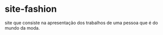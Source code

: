 # site-fashion
site que consiste na apresentação dos trabalhos de uma pessoa que é do mundo da moda. 
